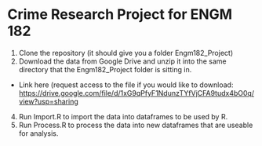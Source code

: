 # Crime Research Project for ENGM 182

1. Clone the repository (it should give you a folder Engm182_Project)
2. Download the data from Google Drive and unzip it into the same directory that the Engm182_Project folder is sitting in.
* Link here (request access to the file if you would like to download: https://drive.google.com/file/d/1xG9qPfyF1NdunzTYfVjCFA9tudx4bO0q/view?usp=sharing
4. Run Import.R to import the data into dataframes to be used by R.
5. Run Process.R to process the data into new dataframes that are useable for analysis.
